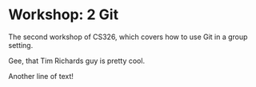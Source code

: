 # Workshop: 2 Git


The second workshop of CS326, which covers how to use Git in a group setting.

Gee, that Tim Richards guy is pretty cool.

Another line of text!
